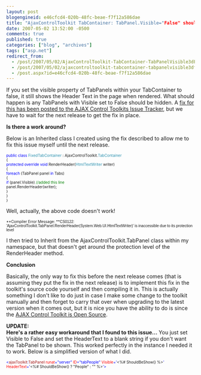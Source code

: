 ```yaml
---
layout: post
blogengineid: e46cfcd4-020b-48fc-beae-f7f12a586dae
title: "AjaxControlToolkit TabContainer: TabPanel.Visible="False" should not display header text"
date: 2007-05-02 13:52:00 -0500
comments: true
published: true
categories: ["blog", "archives"]
tags: ["asp.net"]
redirect_from: 
  - /post/2007/05/02/AjaxControlToolkit-TabContainer-TabPanelVisible3dFalse-should-not-display-header-text
  - /post/2007/05/02/ajaxcontroltoolkit-tabcontainer-tabpanelvisible3dfalse-should-not-display-header-text
  - /post.aspx?id=e46cfcd4-020b-48fc-beae-f7f12a586dae
---
```

<!-- more -->

<span id="ctl00_ctl00_ctl00_Content_ProjectBaseMain_ProjectMain_DescriptionLabel">If you set the visible property of TabPanels within your TabContainer to false, it still shows the Header Text in the page when rendered. What should happen is any TabPanels with Visible set to False should be hidden. A <a href="http://www.codeplex.com/AtlasControlToolkit/WorkItem/View.aspx?WorkItemId=8474">fix for this has been posted to the AJAX Control Toolkits Issue Tracker</a>, but we have to wait for the next release to get the fix in place.</span>

<span>**Is there a work around?**</span>

<span>Below is an Inherited class I created using the fix described to allow me to fix this issue myself until the next release.</span>

<span style="color: #0000ff; font-size: x-small;"> </span>

<span style="color: #0000ff; font-size: x-small;">public</span><span style="font-size: x-small;"> </span><span style="color: #0000ff; font-size: x-small;">class</span><span style="font-size: x-small;"> </span><span style="color: #2b91af; font-size: x-small;">FixedTabContainer</span><span style="font-size: x-small;"> : AjaxControlToolkit.</span><span style="color: #2b91af; font-size: x-small;">TabContainer<br /></span><span style="font-size: x-small;">{<br /></span><span style="color: #0000ff; font-size: x-small;">   protected</span><span style="font-size: x-small;"> </span><span style="color: #0000ff; font-size: x-small;">override</span><span style="font-size: x-small;"> </span><span style="color: #0000ff; font-size: x-small;">void</span><span style="font-size: x-small;"> RenderHeader(</span><span style="color: #2b91af; font-size: x-small;">HtmlTextWriter</span><span style="font-size: x-small;"> writer)<br />   {<br />      </span><span style="color: #0000ff; font-size: x-small;">foreach</span><span style="font-size: x-small;"> (TabPanel panel </span><span style="color: #0000ff; font-size: x-small;">in</span><span style="font-size: x-small;"> Tabs)<br />      </span><span style="font-size: x-small;">{<br />         </span><span style="color: #0000ff; font-size: x-small;">if</span><span style="font-size: x-small;"> (panel.Visible) </span><span style="color: #008000; font-size: x-small;">//added this line<br />            </span><span style="font-size: x-small;">panel.RenderHeader(writer);<br />      }<br />   }<br />}</span>

Well, actually, the above code doesn't work!

<span style="font-size: x-small;">**Compiler Error Message: **<span style="font-family: Arial;">CS0122: 'AjaxControlToolkit.TabPanel.RenderHeader(System.Web.UI.HtmlTextWriter)' is inaccessible due to its protection level</span><br /></span>

I then tried to Inherit from the AjaxControlToolkit.TabPanel class within my namespace, but that doesn't get around the protection level of the RenderHeader method.

**Conclusion**

Basically, the only way to fix this before the next release comes (that is assuming they put the fix in the next release) is to implement this fix in the toolkit's source code yourself and then compiling it in. This is actually something I don't like to do just in case I make some change to the toolkit manually and then forget to carry that over when upgrading to the latest version when it comes out, but it is nice you have the ability to do is since the <a href="http://codeplex.com/atlascontroltoolkit">AJAX Control Toolkit is Open Source</a>.

**UPDATE:<br />Here's a rather easy workaround that I found to this issue...** You just set Visible to False and set the HeaderText to a blank string if you don't want the TabPanel to be shown. This worked perfectly in the instance I needed it to work. Below is a simplified version of what I did.

<span style="color: #0000ff; font-size: x-small;">&lt;</span><span style="color: #a31515; font-size: x-small;">ajaxToolkit</span><span style="color: #0000ff; font-size: x-small;">:</span><span style="color: #a31515; font-size: x-small;">TabPanel</span><span style="font-size: x-small;"> </span><span style="color: #ff0000; font-size: x-small;">runat</span><span style="color: #0000ff; font-size: x-small;">="server"</span><span style="font-size: x-small;"> </span><span style="color: #ff0000; font-size: x-small;">ID</span><span style="color: #0000ff; font-size: x-small;">="tabPeople"</span><span style="font-size: x-small;"> </span><span style="color: #ff0000; font-size: x-small;">Visible</span><span style="color: #0000ff; font-size: x-small;">='</span><span style="font-size: x-small;">&lt;%# ShouldBeShow() %&gt;</span><span style="color: #0000ff; font-size: x-small;">'</span><span style="font-size: x-small;"> </span><span style="color: #ff0000; font-size: x-small;">HeaderText</span><span style="color: #0000ff; font-size: x-small;">='</span><span style="font-size: x-small;">&lt;%# ShouldBeShow() ? "People" : "" %&gt;</span><span style="color: #0000ff; font-size: x-small;">'&gt;</span>

 
